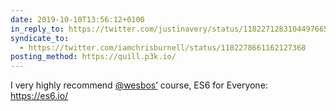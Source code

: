 ```yaml
---
date: 2019-10-10T13:56:12+0100
in_reply_to: https://twitter.com/justinavery/status/1182271283104497665
syndicate_to:
  - https://twitter.com/iamchrisburnell/status/1182278661162127368
posting_method: https://quill.p3k.io/
---
```


I very highly recommend <a href="https://twitter.com/wesbos">@wesbos’</a> course, ES6 for Everyone: <a href="https://es6.io/" rel="external noopener">https://es6.io/</a>
